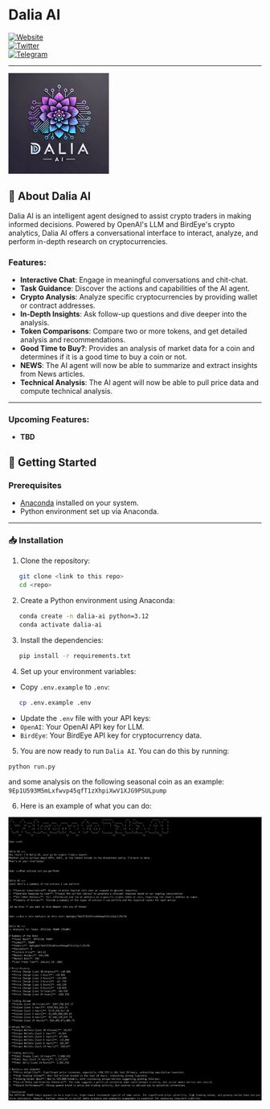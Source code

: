 # Dalia AI

[![Website](https://img.shields.io/badge/Website-Visit%20Now-blue)](https://dalia-ai-sol.github.io)  
[![Twitter](https://img.shields.io/badge/Twitter-Visit%20Now-blue)](https://x.com/Sol_Dalia_ai)  
[![Telegram](https://img.shields.io/badge/Telegram-Join%20Community-blue)](https://t.me/daliaAIsol)

---

<img src="./dalia_ai_logo.jpg" alt="Dalia AI Logo" width="200"/>

## 📖 About Dalia AI

Dalia AI is an intelligent agent designed to assist crypto traders in making informed decisions. Powered by OpenAI's LLM and BirdEye's crypto analytics, Dalia AI offers a conversational interface to interact, analyze, and perform in-depth research on cryptocurrencies.  

### Features:
- **Interactive Chat**: Engage in meaningful conversations and chit-chat.
- **Task Guidance**: Discover the actions and capabilities of the AI agent.
- **Crypto Analysis**: Analyze specific cryptocurrencies by providing wallet or contract addresses.
- **In-Depth Insights**: Ask follow-up questions and dive deeper into the analysis.
- **Token Comparisons**: Compare two or more tokens, and get detailed analysis and recommendations.
- **Good Time to Buy?**: Provides an analysis of market data for a coin and determines if it is a good time to buy a coin or not.
- **NEWS**: The AI agent will now be able to summarize and extract insights from News articles.
- **Technical Analysis**: The AI agent will now be able to pull price data and compute technical analysis.
---

### Upcoming Features:
- **TBD**

## 🚀 Getting Started

### Prerequisites
- [Anaconda](https://www.anaconda.com/) installed on your system.
- Python environment set up via Anaconda.

---

### 📥 Installation

1. Clone the repository:
```bash
   git clone <link to this repo>
   cd <repo>
```


2. Create a Python environment using Anaconda:
```bash
   conda create -n dalia-ai python=3.12
   conda activate dalia-ai
```

3. Install the dependencies:
```bash
   pip install -r requirements.txt
```
4. Set up your environment variables:
* Copy `.env.example` to `.env`:
```bash
   cp .env.example .env
```
* Update the `.env` file with your API keys:
 * `OpenAI`: Your OpenAI API key for LLM.
 * `BirdEye`: Your BirdEye API key for cryptocurrency data.

 5. You are now ready to run `Dalia AI`. You can do this by running:
 ```bash
python run.py
 ```
 and some analysis on the following seasonal coin as an example: `9Ep1U593M5mLxfwvp45qfT1zXhpiXwV1XJG9PSULpump`

 6. Here is an example of what you can do:
 <img src="./dalia_ai_example.png" alt="Dalia AI Logo" width="800"/>
